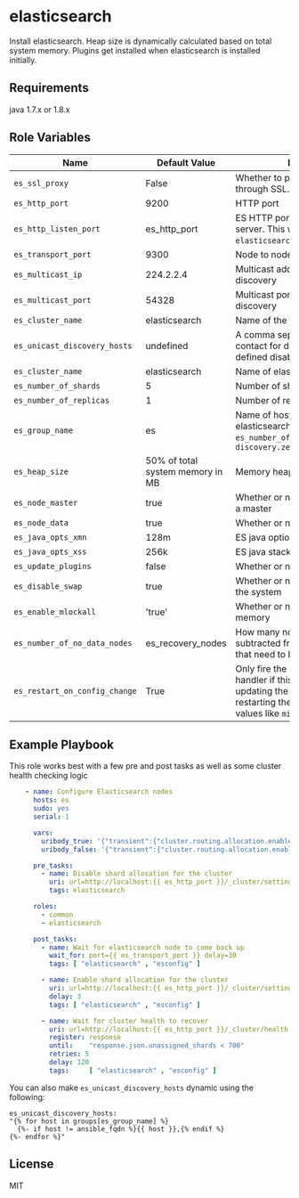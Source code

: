 elasticsearch
========

Install elasticsearch. Heap size is dynamically calculated based on total system memory. Plugins get installed when elasticsearch is installed initially.

Requirements
------------

java 1.7.x or 1.8.x

Role Variables
--------------

|   Name       | Default Value | Description                    |
|--------------|---------------|--------------------------------|
| `es_ssl_proxy`    | False    | Whether to proxy elasticsearch through SSL. Requires nginx role.   |
| `es_http_port`    | 9200    | HTTP port   |
| `es_http_listen_port`    | es_http_port    | ES HTTP port when using a proxy server. This will be the port in `elasticsearch.yml`.   |
| `es_transport_port`    | 9300    | Node to node communication port   |
| `es_multicast_ip`    | 224.2.2.4    | Multicast address used for ES node discovery   |
| `es_multicast_port`    | 54328    | Multicast port used for ES node discovery   |
| `es_cluster_name`    | elasticsearch    | Name of the cluster   |
| `es_unicast_discovery_hosts`    | undefined    | A comma separated list of hosts to contact for discovery -- when defined disables unicast.   |
| `es_cluster_name`    | elasticsearch    | Name of elasticsearch cluster   |
| `es_number_of_shards`    | 5    | Number of shards   |
| `es_number_of_replicas`    | 1    | Number of replicas   |
| `es_group_name`    | es    | Name of host group that contains elasticsearch hosts. Used for `es_number_of_nodes` and to calculate `discovery.zen.minimum_master_nodes`   |
| `es_heap_size`    | 50% of total system memory in MB    | Memory heap size for ES   |
| `es_node_master`    | true    | Whether or not a node can become a master   |
| `es_node_data`    | true    | Whether or not a node can hold data   |
| `es_java_opts_xmn`    | 128m    | ES java options new heap size   |
| `es_java_opts_xss`    | 256k    | ES java stack memory   |
| `es_update_plugins`    | false    | Whether or not to update plugins   |
| `es_disable_swap`    | true    | Whether or not to disable swap on the system   |
| `es_enable_mlockall`    | 'true'    | Whether or not to enable locking memory   |
| `es_number_of_no_data_nodes`    | es_recovery_nodes    | How many nodes have no data, subtracted from number of nodes that need to be up for recovery   |
| `es_restart_on_config_change`    | True    | Only fire the `restart elasticsearch` handler if this is True. Allows updating the config without restarting the node for changing values like `minimum_master_nodes`.   |

Example Playbook
------------
This role works best with a few pre and post tasks as well as some cluster health checking logic
```yaml
    - name: Configure Elasticsearch nodes
      hosts: es
      sudo: yes
      serial: 1

      vars:
        uribody_true: '{"transient":{"cluster.routing.allocation.enable":"none"}}'
        uribody_false: '{"transient":{"cluster.routing.allocation.enable":"all"}}'

      pre_tasks:
        - name: Disable shard allocation for the cluster
          uri: url=http://localhost:{{ es_http_port }}/_cluster/settings method=PUT body='{{ uribody_true }}'
          tags: elasticsearch

      roles:
        - common
        - elasticsearch

      post_tasks:
        - name: Wait for elasticsearch node to come back up
          wait_for: port={{ es_transport_port }} delay=30
          tags: [ "elasticsearch" , "esconfig" ]

        - name: Enable shard allocation for the cluster
          uri: url=http://localhost:{{ es_http_port }}/_cluster/settings method=PUT body='{{ uribody_false }}'
          delay: 3
          tags: [ "elasticsearch" , "esconfig" ]

        - name: Wait for cluster health to recover
          uri: url=http://localhost:{{ es_http_port }}/_cluster/health method=GET
          register: response
          until:    "response.json.unassigned_shards < 700"
          retries: 5
          delay: 120
          tags:     [ "elasticsearch" , "esconfig" ]
```

You can also make `es_unicast_discovery_hosts` dynamic using the following:

    es_unicast_discovery_hosts:
    "{% for host in groups[es_group_name] %}
      {%- if host != ansible_fqdn %}{{ host }},{% endif %}
    {%- endfor %}"

License
-------

MIT
